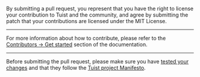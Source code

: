 By submitting a pull request, you represent that you have the right to license your contribution to Tuist and the community, and agree by submitting the patch that your contributions are licensed under the MIT License.

---

For more information about how to contribute, please refer to the [Contributors -> Get started](https://docs.next.tuist.io/documentation/tuist/contributing---get-started) section of the documentation.

---

Before submitting the pull request, please make sure you have [tested your changes](https://docs.tuist.io/contributors/testing-strategy/) and that they follow the [Tuist project Manifesto](https://docs.next.tuist.io/documentation/tuist/contributing---manifesto).
